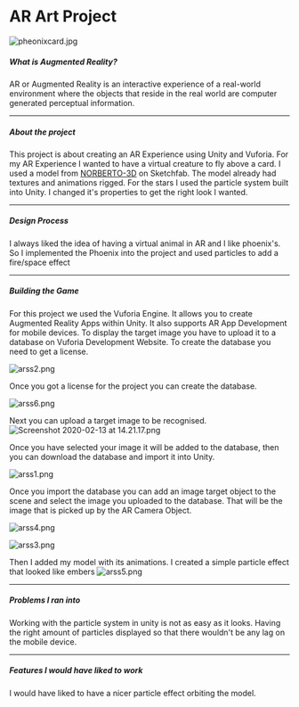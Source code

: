 # AR Art Project

![pheonixcard.jpg](https://www.dropbox.com/s/6t4lvcc0zchqtsf/pheonixcard.jpg?dl=0&raw=1)

##### What is Augmented Reality?
AR or Augmented Reality is an interactive experience of a real-world environment where the objects that reside in the real world are computer generated perceptual information. 

--------------------------------------

##### About the project
This project is about creating an AR Experience using Unity and Vuforia.
For my AR Experience I wanted to have a virtual creature to fly above a card.
I used a model from [NORBERTO-3D](https://sketchfab.com/3d-models/phoenix-bird-844ba0cf144a413ea92c779f18912042) on Sketchfab. The model already had textures and animations rigged. 
For the stars I used the particle system built into Unity. I changed it's properties to get the right look I wanted. 

--------------------------------------

##### Design Process
I always liked the idea of having a virtual animal in AR and I like phoenix's. So I implemented the Phoenix into the project and used particles to add a fire/space effect

--------------------------------------

##### Building the Game

For this project we used the Vuforia Engine. It allows you to create Augmented Reality Apps within Unity. It also supports AR App Development for mobile devices.
To display the target image you have to upload it to a database on Vuforia Development Website. To create the database you need to get a license.

![arss2.png](https://www.dropbox.com/s/s4fc9dpqj4wb9ns/arss2.png?dl=0&raw=1)

Once you got a license for the project you can create the database.

![arss6.png](https://www.dropbox.com/s/qcibo26otheda42/arss6.png?dl=0&raw=1)

Next you can upload a target image to be recognised.![Screenshot 2020-02-13 at 14.21.17.png](https://www.dropbox.com/s/lnr428oklub0gpr/Screenshot%202020-02-13%20at%2014.21.17.png?dl=0&raw=1)

Once you have selected your image it will be added to the database, then you can download the database and import it into Unity.

![arss1.png](https://www.dropbox.com/s/drz6bih5tpsq5vs/arss1.png?dl=0&raw=1)

Once you import the database you can add an image target object to the scene and select the image you uploaded to the database. That will be the image that is picked up by the AR Camera Object. 

![arss4.png](https://www.dropbox.com/s/gm1wwse6easdv22/arss4.png?dl=0&raw=1)

![arss3.png](https://www.dropbox.com/s/amw9yemcr3p6klj/arss3.png?dl=0&raw=1)

Then I added my model with its animations. I created a simple particle effect that looked like embers
![arss5.png](https://www.dropbox.com/s/k2icj2ed1payxwa/arss5.png?dl=0&raw=1)

--------------------------------------

##### Problems I ran into

Working with the particle system in unity is not as easy as it looks. Having the right amount of particles displayed so that there wouldn't be any lag on the mobile device.

--------------------------------------

##### Features I would have liked to work

I would have liked to have a nicer particle effect orbiting the model.


